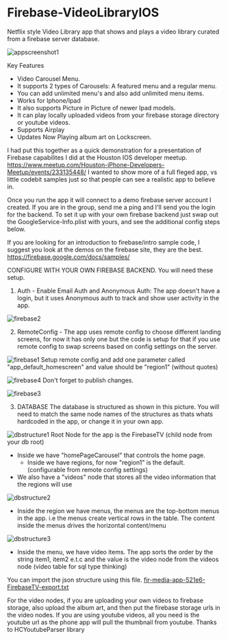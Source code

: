 # Firebase-VideoLibraryIOS
Netflix style Video Library app that shows and plays a video library curated from a firebase server database.

![appscreenshot1](https://cloud.githubusercontent.com/assets/12164753/18022636/13cd8dfa-6bb6-11e6-86bd-7b5d11a7477b.png)

Key Features
- Video Carousel Menu.
- It supports 2 types of Carousels: A featured menu and a regular menu. 
- You can add unlimited menu's and also add unlimited menu items.
- Works for Iphone/Ipad
- It also supports Picture in Picture of newer Ipad models.
- It can play locally uploaded videos from your firebase storage directory or youtube videos. 
- Supports Airplay 
- Updates Now Playing album art on Lockscreen.

I had put this together as a quick demonstration for a presentation of Firebase capabilites I did at the Houston IOS developer meetup. 
https://www.meetup.com/Houston-iPhone-Developers-Meetup/events/233135448/
I wanted to show more of a full fleged app, vs little codebit samples just so that people can see a realistic app to believe in. 

Once you run the app it will connect to a demo firebase server account I created. If you are in the group, send me a ping and I'll send you the login for the backend. 
To set it up with your own firebase backend just swap out the GoogleService-Info.plist with yours, and see the additional config steps below.

If you are looking for an introduction to firebase/intro sample code, I suggest you look at the demos on the firebase site, they are the best.
https://firebase.google.com/docs/samples/

CONFIGURE WITH YOUR OWN FIREBASE BACKEND.
You will need these setup.
1. Auth - Enable Email Auth and Anonymous Auth: The app doesn't have a login, but it uses Anonymous auth to track and show user activity in the app. 

![firebase2](https://cloud.githubusercontent.com/assets/12164753/18022507/11b04d4c-6bb5-11e6-8705-e60730e339e2.png)

2. RemoteConfig - The app uses remote config to choose different landing screens, for now it has only one but the code is setup for that if you use remote config to swap screens based on config settings on the server.

![firebase1](https://cloud.githubusercontent.com/assets/12164753/18022508/11b2ac40-6bb5-11e6-97fe-2dfdc00131a8.png)
Setup remote config and add one parameter called "app_default_homescreen" and value should be "region1" (without quotes)

![firebase4](https://cloud.githubusercontent.com/assets/12164753/18022505/11aacc3c-6bb5-11e6-9010-eef8d608301b.png)
Don't forget to publish changes.

![firebase3](https://cloud.githubusercontent.com/assets/12164753/18022506/11ac323e-6bb5-11e6-8936-f5ad5b7b2881.png)

3. DATABASE
The database is structured as shown in this picture. You will need to match the same node names of the structures as thats whats hardcoded in the app, or change it in your own app.

![dbstructure1](https://cloud.githubusercontent.com/assets/12164753/18023284/f4fa9cea-6bbc-11e6-8580-ba4a351e2f90.png)
Root Node for the app is the FirebaseTV (child node from your db root)
  - Inside we have "homePageCarousel" that controls the home page.
    - Inside we have regions, for now "region1" is the default. (configurable from remote config settings)
  - We also have a "videos" node that stores all the video information that the regions will use
   
![dbstructure2](https://cloud.githubusercontent.com/assets/12164753/18023283/f4f84eb8-6bbc-11e6-9de6-ea153e36d55f.png)

- Inside the region we have menus, the menus are the top-bottom menus in the app. i.e the menus create vertical rows in the table. The content inside the menus drives the horizontal content/menu

![dbstructure3](https://cloud.githubusercontent.com/assets/12164753/18023282/f4f78cf8-6bbc-11e6-931f-d594c198538b.png)

- Inside the menu, we have video items. The app sorts the order by the string item1, item2 e.t.c and the value is the video node from the videos node (video table for sql type thinking)

You can import the json structure using this file.
[fir-media-app-521e6-FirebaseTV-export.txt](https://github.com/dexyjones/Firebase-VideoLibraryIOS/files/440328/fir-media-app-521e6-FirebaseTV-export.txt)


For the video nodes, if you are uploading your own videos to firebase storage, also upload the album art, and then put the firebase storage urls in the video nodes. If you are using youtube videos, all you need is the youtube url as the phone app will pull the thumbnail from youtube. Thanks to HCYoutubeParser library

